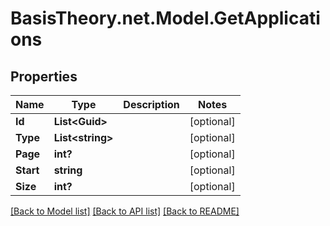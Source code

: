 # BasisTheory.net.Model.GetApplications

## Properties

Name | Type | Description | Notes
------------ | ------------- | ------------- | -------------
**Id** | **List&lt;Guid&gt;** |  | [optional] 
**Type** | **List&lt;string&gt;** |  | [optional] 
**Page** | **int?** |  | [optional] 
**Start** | **string** |  | [optional] 
**Size** | **int?** |  | [optional] 

[[Back to Model list]](../README.md#documentation-for-models) [[Back to API list]](../README.md#documentation-for-api-endpoints) [[Back to README]](../README.md)

